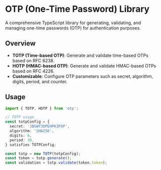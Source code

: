# OTP (One-Time Password) Library

A comprehensive TypeScript library for generating, validating, and managing one-time passwords (OTP)
for authentication purposes.

## Overview

- **TOTP (Time-based OTP)**: Generate and validate time-based OTPs based on RFC 6238.
- **HOTP (HMAC-based OTP)**: Generate and validate HMAC-based OTPs based on RFC 4226.
- **Customizable**: Configure OTP parameters such as secret, algorithm, digits, period, and counter.

## Usage

```typescript
import { TOTP, HOTP } from 'otp';

// TOTP usage
const totpConfig = {
  secret: 'JBSWY3DPEHPK3PXP',
  algorithm: 'SHA256',
  digits: 6,
  period: 30,
} satisfies TOTPConfig;

const totp = new TOTP(totpConfig);
const token = totp.generate();
const validation = totp.validate(token.token);
```
